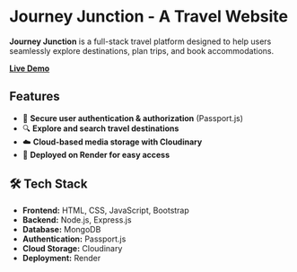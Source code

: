 # Journey Junction - A Travel Website

**Journey Junction** is a full-stack travel platform designed to help users seamlessly explore destinations, plan trips, and book accommodations.

**[Live Demo](https://journey-junction-dvx9.onrender.com/listings)**  

##  Features

- 🔐 **Secure user authentication & authorization** (Passport.js)  
- 🔍 **Explore and search travel destinations**  
- ☁️ **Cloud-based media storage with Cloudinary**  
- 🚀 **Deployed on Render for easy access**  

## 🛠️ Tech Stack

- **Frontend:** HTML, CSS, JavaScript, Bootstrap  
- **Backend:** Node.js, Express.js  
- **Database:** MongoDB  
- **Authentication:** Passport.js  
- **Cloud Storage:** Cloudinary  
- **Deployment:** Render  


